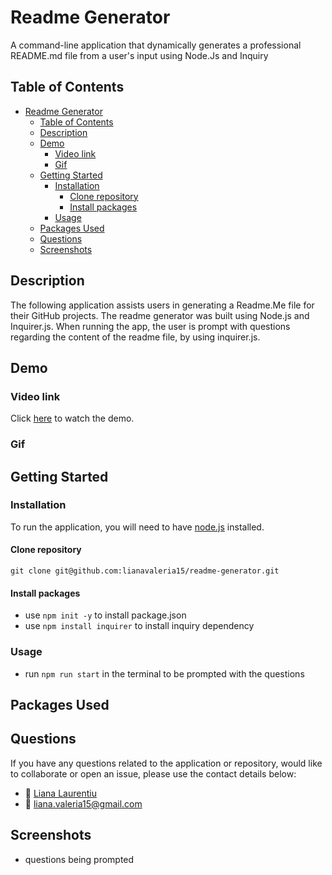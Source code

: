 # Readme Generator

A command-line application that dynamically generates a professional README.md file from a user's input using Node.Js and Inquiry

## Table of Contents

- [Readme Generator](#readme-generator)
  - [Table of Contents](#table-of-contents)
  - [Description](#description)
  - [Demo](#demo)
    - [Video link](#video-link)
    - [Gif](#gif)
  - [Getting Started](#getting-started)
    - [Installation](#installation)
      - [Clone repository](#clone-repository)
      - [Install packages](#install-packages)
    - [Usage](#usage)
  - [Packages Used](#packages-used)
  - [Questions](#questions)
  - [Screenshots](#screenshots)

## Description

The following application assists users in generating a Readme.Me file for their GitHub projects. The readme generator was built using Node.js and Inquirer.js. When running the app, the user is prompt with questions regarding the content of the readme file, by using inquirer.js.

## Demo

### Video link

Click [here](here) to watch the demo.

### Gif

## Getting Started

### Installation

To run the application, you will need to have [node.js](https://nodejs.org/en/) installed.

#### Clone repository

`git clone git@github.com:lianavaleria15/readme-generator.git`

#### Install packages

- use `npm init -y` to install package.json
- use `npm install inquirer` to install inquiry dependency

### Usage

- run `npm run start` in the terminal to be prompted with the questions

## Packages Used

## Questions

If you have any questions related to the application or repository, would like to collaborate or open an issue, please use the contact details below:

- 👩 [Liana Laurentiu](https://github.com/lianavaleria15)
- 📧 [liana.valeria15@gmail.com](mailto:liana.valeria15@gmail.com)

## Screenshots

- questions being prompted
